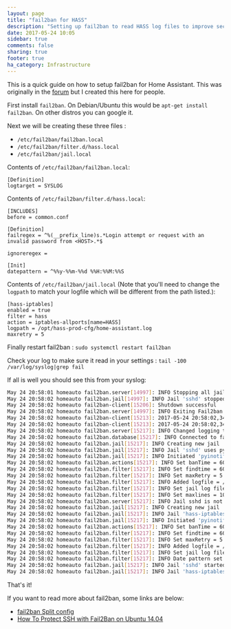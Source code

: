 ```yaml
---
layout: page
title: "fail2ban for HASS"
description: "Setting up fail2ban to read HASS log files to improve security."
date: 2017-05-24 10:05
sidebar: true
comments: false
sharing: true
footer: true
ha_category: Infrastructure
---
```


This is a quick guide on how to setup fail2ban for Home Assistant. This was originally in the [forum](https://community.home-assistant.io/t/is-there-a-log-file-for-invalid-logins-blocking-hackers/2892) but I created this here for people.

First install `fail2ban`. On Debian/Ubuntu this would be `apt-get install fail2ban`. On other distros you can google it.

Next we will be creating these three files :

- `/etc/fail2ban/fail2ban.local`
- `/etc/fail2ban/filter.d/hass.local`
- `/etc/fail2ban/jail.local`

Contents of `/etc/fail2ban/fail2ban.local`:

```text
[Definition]
logtarget = SYSLOG
```

Contents of `/etc/fail2ban/filter.d/hass.local`:

```text
[INCLUDES]
before = common.conf

[Definition]
failregex = ^%(__prefix_line)s.*Login attempt or request with an invalid password from <HOST>.*$

ignoreregex =

[Init]
datepattern = ^%%y-%%m-%%d %%H:%%M:%%S
```

Contents of `/etc/fail2ban/jail.local` (Note that you'll need to change the `logpath` to match your logfile which will be different from the path listed.):

```text
[hass-iptables]
enabled = true
filter = hass
action = iptables-allports[name=HASS]
logpath = /opt/hass-prod-cfg/home-assistant.log
maxretry = 5
```

Finally restart fail2ban : `sudo systemctl restart fail2ban`

Check your log to make sure it read in your settings : `tail -100 /var/log/syslog|grep fail`

If all is well you should see this from your syslog:

```bash
May 24 20:58:01 homeauto fail2ban.server[14997]: INFO Stopping all jails
May 24 20:58:02 homeauto fail2ban.jail[14997]: INFO Jail 'sshd' stopped
May 24 20:58:02 homeauto fail2ban-client[15206]: Shutdown successful
May 24 20:58:02 homeauto fail2ban.server[14997]: INFO Exiting Fail2ban
May 24 20:58:02 homeauto fail2ban-client[15213]: 2017-05-24 20:58:02,342 fail2ban.server         [15215]: INFO    Starting Fail2ban v0.9.6
May 24 20:58:02 homeauto fail2ban-client[15213]: 2017-05-24 20:58:02,343 fail2ban.server         [15215]: INFO    Starting in daemon mode
May 24 20:58:02 homeauto fail2ban.server[15217]: INFO Changed logging target to SYSLOG (/dev/log) for Fail2ban v0.9.6
May 24 20:58:02 homeauto fail2ban.database[15217]: INFO Connected to fail2ban persistent database '/var/lib/fail2ban/fail2ban.sqlite3'
May 24 20:58:02 homeauto fail2ban.jail[15217]: INFO Creating new jail 'sshd'
May 24 20:58:02 homeauto fail2ban.jail[15217]: INFO Jail 'sshd' uses pyinotify {}
May 24 20:58:02 homeauto fail2ban.jail[15217]: INFO Initiated 'pyinotify' backend
May 24 20:58:02 homeauto fail2ban.actions[15217]: INFO Set banTime = 600
May 24 20:58:02 homeauto fail2ban.filter[15217]: INFO Set findtime = 600
May 24 20:58:02 homeauto fail2ban.filter[15217]: INFO Set maxRetry = 5
May 24 20:58:02 homeauto fail2ban.filter[15217]: INFO Added logfile = /var/log/auth.log
May 24 20:58:02 homeauto fail2ban.filter[15217]: INFO Set jail log file encoding to UTF-8
May 24 20:58:02 homeauto fail2ban.filter[15217]: INFO Set maxlines = 10
May 24 20:58:02 homeauto fail2ban.server[15217]: INFO Jail sshd is not a JournalFilter instance
May 24 20:58:02 homeauto fail2ban.jail[15217]: INFO Creating new jail 'hass-iptables'
May 24 20:58:02 homeauto fail2ban.jail[15217]: INFO Jail 'hass-iptables' uses pyinotify {}
May 24 20:58:02 homeauto fail2ban.jail[15217]: INFO Initiated 'pyinotify' backend
May 24 20:58:02 homeauto fail2ban.actions[15217]: INFO Set banTime = 600
May 24 20:58:02 homeauto fail2ban.filter[15217]: INFO Set findtime = 600
May 24 20:58:02 homeauto fail2ban.filter[15217]: INFO Set maxRetry = 5
May 24 20:58:02 homeauto fail2ban.filter[15217]: INFO Added logfile = /opt/hass-prod-cfg/home-assistant.log
May 24 20:58:02 homeauto fail2ban.filter[15217]: INFO Set jail log file encoding to UTF-8
May 24 20:58:02 homeauto fail2ban.filter[15217]: INFO Date pattern set to `'^%y-%m-%d %H:%M:%S'`: `^Year2-Month-Day 24hour:Minute:Second`
May 24 20:58:02 homeauto fail2ban.jail[15217]: INFO Jail 'sshd' started
May 24 20:58:02 homeauto fail2ban.jail[15217]: INFO Jail 'hass-iptables' started
```

That's it!


If you want to read more about fail2ban, some links are below:
 - [fail2ban Split config](http://www.fail2ban.org/wiki/index.php/FEATURE_Split_config)
 - [How To Protect SSH with Fail2Ban on Ubuntu 14.04](https://www.digitalocean.com/community/tutorials/how-to-protect-ssh-with-fail2ban-on-ubuntu-14-04)
